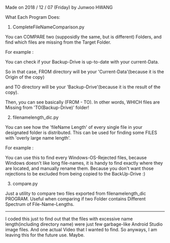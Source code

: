Made on 2018 / 12 / 07 (Friday) by Junwoo HWANG

What Each Program Does:

1) CompleteFileNameComparison.py

You can COMPARE two (supposidly the same, but is different) Folders, and find which files are missing from the Target Folder.

For example :

You can check if your Backup-Drive is up-to-date with your current-Data.

So in that case, FROM directory will be your 'Current-Data'(because it is the Origin of the copy)

and TO directory will be your 'Backup-Drive'(because it is the result of the copy).

Then, you can see basically (FROM - TO). In other words, WHICH files are Missing from 'TO(Backup-Drive)' folder!

2) filenamelength_dic.py

You can see how the 'fileName Length' of every single file in your designated folder is distributed. This can be used for finding some FILES with 'overly large name length'.

For example :

You can use this to find every Windows-OS-Rejected files, because Windows doesn't like long file-names, it is handy to find exactly where they are located, and manually rename them. Because you don't want those rejections to be excluded from being copied to the BackUp-Drive :)

3) compare.py

Just a utility to compare two files exported from filenamelength_dic PROGRAM. Useful when comparing if two Folder contains Different Spectrum of File-Name-Lengths.

****************************************

I coded this just to find out that the files with excessive name length(including directory name) were just few garbage-like Android Studio image files. And one actual Video that I wanted to find. So anyways, I am leaving this for the future use. Maybe.